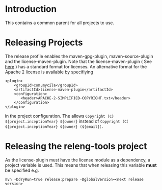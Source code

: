 
Introduction
============

This contains a common parent for all projects to use.

Releasing Projects
==================

The release profile enables the maven-gpg-plugin, maven-source-plugin and the license-maven-plugin. Note that the license-maven-plugin ( See [here](http://code.mycila.com/license-maven-plugin) ) has a standard format for licenses. An alternative format for the Apache 2 license is available by specifiying

    <plugin>
        <groupId>com.mycila</groupId>
        <artifactId>license-maven-plugin</artifactId>
        <configuration>
           <header>APACHE-2-SIMPLIFIED-COPYRIGHT.txt</header>
        </configuration>
    </plugin>

in the project configuration. The allows `Copyright (C) ${project.inceptionYear} ${owner}` instead of `Copyright (C) ${project.inceptionYear} ${owner} (${email})`.

Releasing the releng-tools project
==================================

As the license-plugin must have the license module as a dependency, a project variable is used. This means that when releasing this variable **must** be specified e.g.

    mvn -DdryRun=true release:prepare -DglobalVersion=<next release version>
